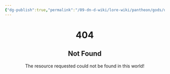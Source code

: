```yaml
---
{"dg-publish":true,"permalink":"/09-dn-d-wiki/lore-wiki/pantheon/gods/unknown-error/","tags":["gods","creator-deity"]}
---
```



# <center>404</center>
## <center>Not Found</center>
 <center>The resource requested could not be found in this world!</center>

